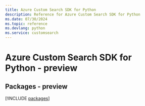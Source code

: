 ```yaml
---
title: Azure Custom Search SDK for Python
description: Reference for Azure Custom Search SDK for Python
ms.date: 07/30/2024
ms.topic: reference
ms.devlang: python
ms.service: customsearch
---
```

# Azure Custom Search SDK for Python - preview
## Packages - preview
[!INCLUDE [packages](custom-search-index.md)]
